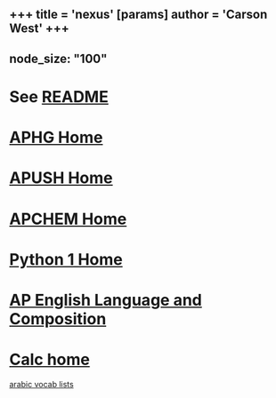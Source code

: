 +++
 title = 'nexus'
[params]
	author = 'Carson West'
+++
---
node_size: "100"
---


# See [README](./../readme/)

# [APHG Home](./../aphg-home/)
# [APUSH Home](./../apush-home/)

# [APCHEM Home](./../apchem-home/)

# [Python 1 Home](./../python-1-home/)
# [AP English Language and Composition](./../ap-english-language-and-composition/)

# [Calc home](./../calc-home/)

[arabic vocab lists](./../arabic-vocab-lists/)

